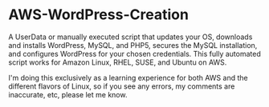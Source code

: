 # AWS-WordPress-Creation
A UserData or manually executed script that updates your OS, downloads and installs WordPress, MySQL, and PHP5, secures the MySQL installation, and configures WordPress for your chosen credentials. This fully automated script works for Amazon Linux, RHEL, SUSE, and Ubuntu on AWS. 

I'm doing this exclusively as a learning experience for both AWS and the different flavors of Linux, so if you see any errors, my comments are inaccurate, etc, please let me know. 
